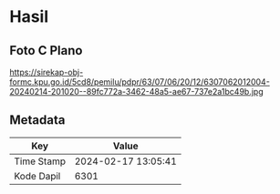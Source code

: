 # Hasil

## Foto C Plano

https://sirekap-obj-formc.kpu.go.id/5cd8/pemilu/pdpr/63/07/06/20/12/6307062012004-20240214-201020--89fc772a-3462-48a5-ae67-737e2a1bc49b.jpg


## Metadata

| Key        | Value               |
| ---------- | ------------------- |
| Time Stamp | 2024-02-17 13:05:41 |
| Kode Dapil | 6301                |



